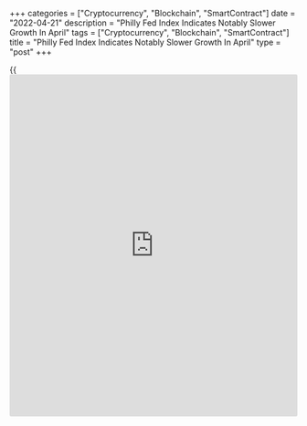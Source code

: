 +++
categories = ["Cryptocurrency", "Blockchain", "SmartContract"]
date = "2022-04-21"
description = "Philly Fed Index Indicates Notably Slower Growth In April"
tags = ["Cryptocurrency", "Blockchain", "SmartContract"]
title = "Philly Fed Index Indicates Notably Slower Growth In April"
type = "post"
+++

{{<iframe id="large-banner" src="https://www.bounty.group/#slide=11.0" width="100%" height="600" scrolling="no" style="border: 0px solid rgb(216, 221, 230); border-radius: 3px;">}}

Growth in Philadelphia-area manufacturing activity slowed more than
expected in the month of April, according to a report released by the
Federal Reserve Bank of Philadelphia on Thursday.

The Philly Fed said its diffusion index for current activity slumped to
17.6 in April from 27.4 in March. While a positive reading still
indicates growth, economists had expected the index to show a more
modest drop to 21.0.

The bigger than expected decrease by the headline index came as the new
orders index slid to 17.8 in April from 25.8 in March, and the shipments
index tumbled to 19.1 from 30.2.

On the other hand, the number of employees index rose to 41.4 in April
from 38.9 in March, indicating modestly faster job growth.

The report showed the prices paid index also climbed to 84.6 in April
from 81.0 in March, while the prices received index inched up to 55.0
from 54.4.

Looking ahead, the diffusion index for future general activity plunged
to 8.2 in April from 22.7 in March, hitting the lowest level since
December 2008, although the Philly Fed noted firms generally continue to
expect growth over the next six months.

"Healthy consumer goods spending and [business][1] investment will also
keep factories humming, but manufacturing will face a difficult supply-
side situation this year," said Oren Klachkin, Lead US Economist at
Oxford Economics.

"Production costs will stay high as the war in Ukraine ripples through
commodity [markets][2] and China's strict Covid containment [policy](https://www.fintechee.com/policy/) keeps
strains within logistics channels high," he added. "On the bright side,
much better health conditions will reduce US labor supply problems."

Last Friday, the New York Fed released a separate report showing a
substantial rebound in New York manufacturing activity in the month of
April.

The New York Fed said its general business conditions index soared to a
positive 24.6 in April after tumbling to a negative 11.8 in March. A
positive reading indicates an expansion in regional manufacturing
activity.

Economists had expected the general business conditions index to show a
much more modest rebound to a positive 0.5.

However, the New York Fed said firms were significantly less optimistic
about the six-month outlook than in recent months.

The index for future business conditions tumbled to 15.2 in April from
36.6 in March, falling to its lowest level since early in the pandemic.

For comments and feedback [contact](https://www.playgroundfx.com/contact/): editorial@rtt[news](https://www.letsplayfx.com/blog/forex-news-website/).com

[Economic News][3]

 **What parts of the world are seeing the best (and worst) economic
performances lately? Click[here][4] to check out our [Econ Scorecard][4]
and find out! See up-to-the-moment [ranking](https://www.playgroundfx.com/blog/crypto-exchange-ranking/)s for the best and worst
performers in [GDP][5], [unemployment rate][6], [inflation][7] and much
more.**

   1. www.rtt[news](https://www.letsplayfx.com/blog/forex-news-website/).com/Content/Business.aspx
   2. www.rtt[news](https://www.letsplayfx.com/blog/forex-news-website/).com/Content/Markets.aspx
   3. www.rtt[news](https://www.letsplayfx.com/blog/forex-news-website/).com/Content/EconomicNews.aspx
   4. www.rtt[news](https://www.letsplayfx.com/blog/forex-news-website/).com/economic-scorecard/world-rank/PPI/highest-performance.aspx
   5. www.rtt[news](https://www.letsplayfx.com/blog/forex-news-website/).com/economic-scorecard/world-rank/GDP/highest-performance.aspx
   6. www.rtt[news](https://www.letsplayfx.com/blog/forex-news-website/).com/economic-scorecard/world-rank/unemployment-rate/lowest-performance.aspx
   7. www.rtt[news](https://www.letsplayfx.com/blog/forex-news-website/).com/economic-scorecard/world-rank/CPI/highest-performance.aspx
